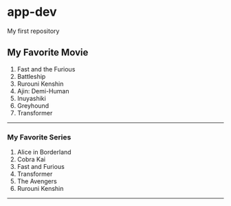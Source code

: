 # app-dev
My first repository
## My Favorite Movie
1. Fast and the Furious
2. Battleship
3. Rurouni Kenshin
4. Ajin: Demi-Human
5. Inuyashiki
6. Greyhound
7. Transformer
------------------------------------
### My Favorite Series
1. Alice in Borderland
2. Cobra Kai
3. Fast and Furious
4. Transformer
5. The Avengers
6. Rurouni Kenshin
------------------------------------
